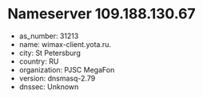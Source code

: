 # Nameserver 109.188.130.67

* as_number: 31213
* name: wimax-client.yota.ru.
* city: St Petersburg
* country: RU
* organization: PJSC MegaFon
* version: dnsmasq-2.79
* dnssec: Unknown
